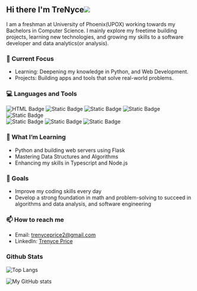 
## Hi there I'm TreNyce![](https://user-images.githubusercontent.com/18350557/176309783-0785949b-9127-417c-8b55-ab5a4333674e.gif)

I am a freshman at University of Phoenix(UPOX) working towards my Bachelors in Computer Science. I mainly explore my freetime building projects, learning new technologies, and growing my skills to a software developer and data analytics(or analysis). 

### 🔭 Current Focus
- Learning: Deepening my knowledge in Python, and Web Development.
- Projects: Building apps and tools that solve real-world problems.

### 💻 Languages and Tools
![HTML Badge](https://img.shields.io/badge/%20%20%20%20%20%20%20%20%20html5-plain%20colored?style=for-the-badge&logo=html5&logoColor=white&color=%23E34F26)
![Static Badge](https://img.shields.io/badge/css3-plain?style=for-the-badge&logo=css3&logoColor=white&color=%231572B6) 
![Static Badge](https://img.shields.io/badge/javascript-plain?style=for-the-badge&logo=javascript&logoColor=white&color=%23F0DB4F)
![Static Badge](https://img.shields.io/badge/python-plain?style=for-the-badge&logo=python&logoColor=white&labelColor=%23386f9f&color=yellow) 
![Static Badge](https://img.shields.io/badge/typescript-plain?style=for-the-badge&logo=typescript&logoColor=white&color=%23007acc)  
![Static Badge](https://img.shields.io/badge/nodejs-plain?style=for-the-badge&logo=nodedotjs&logoColor=white&color=%235fa04e)
![Static Badge](https://img.shields.io/badge/firebase-plain?style=for-the-badge&logo=firebase&logoColor=white&color=%23ffa000) 
![Static Badge](https://img.shields.io/badge/mysql-plain?style=for-the-badge&logo=mysql&logoColor=white&labelColor=%23386f9f&color=orange) 



### 🌱 What I’m Learning
- Python and building web servers using Flask
- Mastering Data Structures and Algorithms
- Enhancing my skills in Typescript and Node.js

### 🎯 Goals
- Improve my coding skills every day
- Develop a strong foundation in math and problem-solving to succeed in algorithms and data analysis, and software engineering

### 📫 How to reach me
- Email: trenyceprice2@gmail.com
- LinkedIn: [Trenyce Price](https://www.linkedin.com/in/trenyce-price-627627321/)

### Github Stats
![Top Langs](https://github-readme-stats.vercel.app/api/top-langs/?username=trenycecodes&hide_progress=true&theme=material-palenight)

![My GitHub stats](https://github-readme-stats.vercel.app/api?username=trenycecodes&show_icons=true&theme=material-palenight&hide=contribs,prs,issues)
